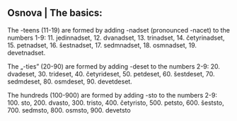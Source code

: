 ## Osnova | The basics:

The -teens (11-19) are formed by adding -nadset (pronounced -nacet) to the numbers 1-9: 11. jedinnadset, 12. dvanadset, 13. trinadset, 14. četyrinadset, 15. petnadset, 16. šestnadset, 17. sedmnadset, 18. osmnadset, 19. devetnadset.

The „-ties” (20-90) are formed by adding -deset to the numbers 2-9: 20. dvadeset, 30. trideset, 40. četyrideset, 50. petdeset, 60. šestdeset, 70. sedmdeset, 80. osmdeset, 90. devetdeset.

The hundreds (100-900) are formed by adding -sto to the numbers 2-9: 100. sto, 200. dvasto, 300. tristo, 400. četyristo, 500. petsto, 600. šeststo, 700. sedmsto, 800. osmsto, 900. devetsto